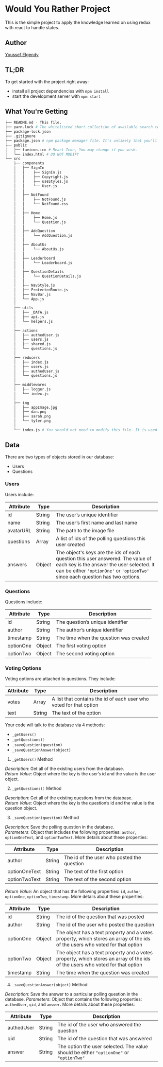 # Would You Rather Project

This is the simple project to apply the knowledge learned on using redux with react to handle states.

## Author
[Youssef Elgendy](https://github.com/yossef-elgendy)

## TL;DR

To get started with the project right away:

* install all project dependencies with `npm install`
* start the development server with `npm start`

## What You're Getting
```bash
├── README.md - This file.
├── yarn.lock # The whitelisted short collection of available search terms for you to use with your app.
├── package-lock.json
├── .gitignore
├── package.json # npm package manager file. It's unlikely that you'll need to modify this.
├── public
│   ├── favicon.ico # React Icon, You may change if you wish.
│   └── index.html # DO NOT MODIFY
└── src
    ├── components
    │   ├── SignIn
    │   │    ├── SignIn.js
    │   │    ├── Copyright.js
    │   │    ├── useStyles.js
    │   │    └── User.js
    │   │    
    │   ├── NotFound 
    │   │    ├── NotFound.js
    │   │    └── NotFound.css
    │   │    
    │   ├── Home 
    │   │    ├── Home.js
    │   │    └── Question.js
    │   │    
    │   ├── AddQuestion 
    │   │    └── AddQuestion.js
    │   │   
    │   ├── AboutUs 
    │   │    └── AboutUs.js
    │   │ 
    │   ├── Leaderboard 
    │   │    └── Leaderboard.js
    │   │ 
    │   ├── QuestionDetails 
    │   │    └── QuestionDetails.js
    │   │
    │   ├── NavStyle.js
    │   ├── ProtectedRoute.js
    │   ├── NavBar.js
    │   └── App.js
    │ 
    ├── utils
    │   ├── _DATA.js
    │   ├── api.js
    │   └── helpers.js
    │
    ├── actions
    │   ├── authedUser.js
    │   ├── users.js
    │   ├── shared.js
    │   └── questions.js
    │
    ├── reducers
    │   ├── index.js
    │   ├── users.js
    │   ├── authedUser.js
    │   └── questions.js
    │
    ├── middlewares
    │   ├── logger.js
    │   └── index.js
    │   
    ├── img
    │   ├── appImage.jpg
    │   ├── dan.png
    │   ├── sarah.png
    │   └── tyler.png
    │
    └── index.js # You should not need to modify this file. It is used for DOM rendering only.
```


## Data

There are two types of objects stored in our database:

* Users
* Questions

### Users

Users include:

| Attribute    | Type             | Description           |
|-----------------|------------------|-------------------         |
| id                 | String           | The user’s unique identifier |
| name          | String           | The user’s first name  and last name     |
| avatarURL  | String           | The path to the image file |
| questions | Array | A list of ids of the polling questions this user created|
| answers      | Object         |  The object's keys are the ids of each question this user answered. The value of each key is the answer the user selected. It can be either `'optionOne'` or `'optionTwo'` since each question has two options.

### Questions

Questions include:

| Attribute | Type | Description |
|-----------------|------------------|-------------------|
| id                  | String | The question’s unique identifier |
| author        | String | The author’s unique identifier |
| timestamp | String | The time when the question was created|
| optionOne | Object | The first voting option|
| optionTwo | Object | The second voting option|

### Voting Options

Voting options are attached to questions. They include:

| Attribute | Type | Description |
|-----------------|------------------|-------------------|
| votes             | Array | A list that contains the id of each user who voted for that option|
| text                | String | The text of the option |

Your code will talk to the database via 4 methods:

* `_getUsers()`
* `_getQuestions()`
* `_saveQuestion(question)`
* `_saveQuestionAnswer(object)`

1) `_getUsers()` Method

*Description*: Get all of the existing users from the database.  
*Return Value*: Object where the key is the user’s id and the value is the user object.

2) `_getQuestions()` Method

*Description*: Get all of the existing questions from the database.  
*Return Value*: Object where the key is the question’s id and the value is the question object.

3) `_saveQuestion(question)` Method

*Description*: Save the polling question in the database.  
*Parameters*:  Object that includes the following properties: `author`, `optionOneText`, and `optionTwoText`. More details about these properties:

| Attribute | Type | Description |
|-----------------|------------------|-------------------|
| author | String | The id of the user who posted the question|
| optionOneText| String | The text of the first option |
| optionTwoText | String | The text of the second option |

*Return Value*:  An object that has the following properties: `id`, `author`, `optionOne`, `optionTwo`, `timestamp`. More details about these properties:

| Attribute | Type | Description |
|-----------------|------------------|-------------------|
| id | String | The id of the question that was posted|
| author | String | The id of the user who posted the question|
| optionOne | Object | The object has a text property and a votes property, which stores an array of the ids of the users who voted for that option|
| optionTwo | Object | The object has a text property and a votes property, which stores an array of the ids of the users who voted for that option|
|timestamp|String | The time when the question was created|

4) `_saveQuestionAnswer(object)` Method

*Description*: Save the answer to a particular polling question in the database.
*Parameters*: Object that contains the following properties: `authedUser`, `qid`, and `answer`. More details about these properties:

| Attribute | Type | Description |
|-----------------|------------------|-------------------|
| authedUser | String | The id of the user who answered the question|
| qid | String | The id of the question that was answered|
| answer | String | The option the user selected. The value should be either `"optionOne"` or `"optionTwo"`|
